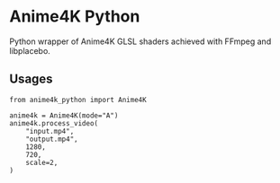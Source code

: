 # Anime4K Python

Python wrapper of Anime4K GLSL shaders achieved with FFmpeg and libplacebo.

## Usages

```
from anime4k_python import Anime4K

anime4k = Anime4K(mode="A")
anime4k.process_video(
    "input.mp4",
    "output.mp4",
    1280,
    720,
    scale=2,
)
```
